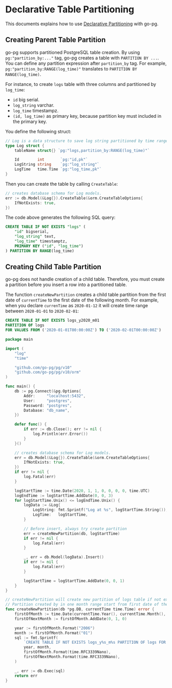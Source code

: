# Declarative Table Partitioning

This documents explains how to use
[Declarative Partitioning](https://www.postgresql.org/docs/current/ddl-partitioning.html#DDL-PARTITIONING-DECLARATIVE)
with go-pg.

## Creating Parent Table Partition

go-pg supports partitioned PostgreSQL table creation. By using `pg:"partition_by:..."` tag, go-pg
creates a table with `PARTITION BY ...`. You can define any partition expression after
`partition_by` tag. For example, `pg:"partition_by:RANGE(log_time)"` translates to
`PARTITION BY RANGE(log_time)`.

For instance, to create `logs` table with three columns and partitioned by `log_time`:

- `id` big serial.
- `log_string` varchar.
- `log_time` timestampz.
- `(id, log_time)` as primary key, because partition key must included in the primary key.

You define the following struct:

```go
// Log is a data structure to save log string partitioned by time range.
type Log struct {
    tableName struct{} `pg:"logs,partition_by:RANGE(log_time)"`

    Id        int       `pg:"id,pk"`
    LogString string    `pg:"log_string"`
    LogTime   time.Time `pg:"log_time,pk"`
}
```

Then you can create the table by calling `CreateTable`:

```go
// creates database schema for Log models.
err := db.Model(&Log{}).CreateTable(&orm.CreateTableOptions{
    IfNotExists: true,
})
```

The code above generates the following SQL query:

```sql
CREATE TABLE IF NOT EXISTS "logs" (
    "id" bigserial,
    "log_string" text,
    "log_time" timestamptz,
    PRIMARY KEY ("id", "log_time")
) PARTITION BY RANGE(log_time)
```

## Creating Child Table Partition

go-pg does not handle creation of a child table. Therefore, you must create a partition before you
insert a row into a partitioned table.

The function `createNewPartition` creates a child table partition from the first date of
`currentTime` to the first date of the following month. For example, when you declare `currenTime`
as `2020-01-12` it will create time range between `2020-01-01` to `2020-02-01`:

```sql
CREATE TABLE IF NOT EXISTS logs_y2020_m01
PARTITION OF logs
FOR VALUES FROM ('2020-01-01T00:00:00Z') TO ('2020-02-01T00:00:00Z')
```

```go
package main

import (
    "log"
    "time"

    "github.com/go-pg/pg/v10"
    "github.com/go-pg/pg/v10/orm"
)

func main() {
    db := pg.Connect(&pg.Options{
        Addr:     "localhost:5432",
        User:     "postgres",
        Password: "postgres",
        Database: "db_name",
    })

    defer func() {
        if err := db.Close(); err != nil {
            log.Println(err.Error())
        }
    }()

    // creates database schema for Log models.
    err = db.Model(&Log{}).CreateTable(&orm.CreateTableOptions{
        IfNotExists: true,
    })
    if err != nil {
        log.Fatal(err)
    }

    logStartTime := time.Date(2020, 1, 1, 0, 0, 0, 0, time.UTC)
    logEndTime := logStartTime.AddDate(0, 0, 3)
    for logStartTime.Unix() <= logEndTime.Unix() {
        logData := &Log{
            LogString: fmt.Sprintf("Log at %s", logStartTime.String()),
            LogTime:   logStartTime,
        }

        // Before insert, always try create partition
        err = createNewPartition(db, logStartTime)
        if err != nil {
            log.Fatal(err)
        }

        _, err = db.Model(logData).Insert()
        if err != nil {
            log.Fatal(err)
        }

        logStartTime = logStartTime.AddDate(0, 0, 1)
    }
}

// createNewPartition will create new partition of logs table if not exist.
// Partition created by in one month range start from first date of the month to last date of the month.
func createNewPartition(db *pg.DB, currentTime time.Time) error {
    firstOfMonth := time.Date(currentTime.Year(), currentTime.Month(), 1, 0, 0, 0, 0, time.UTC)
    firstOfNextMonth := firstOfMonth.AddDate(0, 1, 0)

    year := firstOfMonth.Format("2006")
    month := firstOfMonth.Format("01")
    sql := fmt.Sprintf(
        `CREATE TABLE IF NOT EXISTS logs_y%s_m%s PARTITION OF logs FOR VALUES FROM ('%s') TO ('%s');`,
        year, month,
        firstOfMonth.Format(time.RFC3339Nano),
        firstOfNextMonth.Format(time.RFC3339Nano),
    )

    _, err := db.Exec(sql)
    return err
}
```
